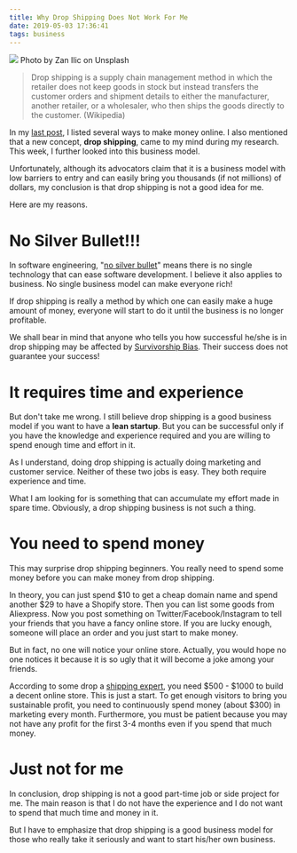 ```yaml
---
title: Why Drop Shipping Does Not Work For Me
date: 2019-05-03 17:36:41
tags: business
---
```


![](zan-ilic-1446008-unsplash.jpg)
Photo by Zan Ilic on Unsplash
> Drop shipping is a supply chain management method in which the retailer does not keep goods in stock but instead transfers the customer orders and shipment details to either the manufacturer, another retailer, or a wholesaler, who then ships the goods directly to the customer.
> (Wikipedia)

In my [last post](/2019/04/27/How-to-make-money-online), I listed several ways to make money online. I also mentioned that a new concept, __drop shipping__, came to my mind during my research. This week, I further looked into this business model.

Unfortunately, although its advocators claim that it is a business model with low barriers to entry and can easily bring you thousands (if not millions) of dollars, my conclusion is that drop shipping is not a good idea for me.

Here are my reasons.

# No Silver Bullet!!!

In software engineering, "[no silver bullet](https://en.wikipedia.org/wiki/No_Silver_Bullet)" means there is no single technology that can ease software development. I believe it also applies to business. No single business model can make everyone rich!

If drop shipping is really a method by which one can easily make a huge amount of money, everyone will start to do it until the business is no longer profitable.

We shall bear in mind that anyone who tells you how successful he/she is in drop shipping may be affected by [Survivorship Bias](https://en.wikipedia.org/wiki/Survivorship_bias). Their success does not guarantee your success!

# It requires time and experience

But don't take me wrong. I still believe drop shipping is a good business model if you want to have a __lean startup__. But you can be successful only if you have the knowledge and experience required and you are willing to spend enough time and effort in it.

As I understand, doing drop shipping is actually doing marketing and customer service. Neither of these two jobs is easy. They both require experience and time.

What I am looking for is something that can accumulate my effort made in spare time. Obviously, a drop shipping business is not such a thing.

# You need to spend money

This may surprise drop shipping beginners. You really need to spend some money before you can make money from drop shipping.

In theory, you can just spend $10 to get a cheap domain name and spend another $29 to have a Shopify store. Then you can list some goods from Aliexpress. Now you post something on Twitter/Facebook/Instagram to tell your friends that you have a fancy online store. If you are lucky enough, someone will place an order and you just start to make money.

But in fact, no one will notice your online store. Actually, you would hope no one notices it because it is so ugly that it will become a joke among your friends.

According to some drop a [shipping expert](https://www.dropshipdownunder.com.au/blog/the-costs-of-starting-a-dropshipping-business), you need $500 - $1000 to build a decent online store. This is just a start. To get enough visitors to bring you sustainable profit, you need to continuously spend money (about $300) in marketing every month. Furthermore, you must be patient because you may not have any profit for the first 3-4 months even if you spend that much money.

# Just not for me

In conclusion, drop shipping is not a good part-time job or side project for me. The main reason is that I do not have the experience and I do not want to spend that much time and money in it.

But I have to emphasize that drop shipping is a good business model for those who really take it seriously and want to start his/her own business.
